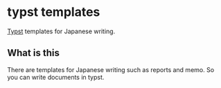 # typst templates
[Typst](https://typst.app/) templates for Japanese writing. 

## What is this

There are templates for Japanese writing such as reports and memo.
So you can write documents in typst.

